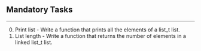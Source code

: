 ## Mandatory Tasks ##
***
0. Print list - Write a function that prints all the elements of a list_t list.
1. List length - Write a function that returns the number of elements in a linked list_t list.
